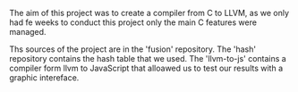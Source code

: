 The aim of this project was to create a compiler from C to LLVM, as we only had fe weeks to conduct this project only the main C features were managed.

Ths sources of the project are in the 'fusion' repository.
The 'hash' repository contains the hash table that we used.
The 'llvm-to-js' contains a compiler form llvm to JavaScript that alloawed us to test our results with a graphic intereface.
